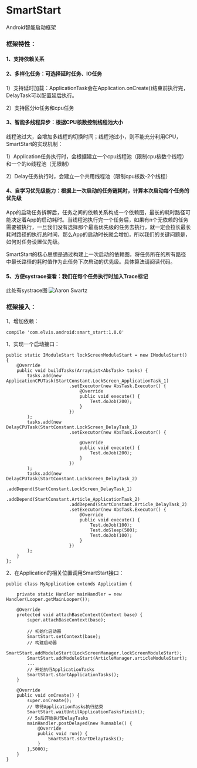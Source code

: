 

# SmartStart

Android智能启动框架

### 框架特性：

#### 1、支持依赖关系

#### 2、多样化任务：可选择延时任务、IO任务

1）支持延时加载：ApplicationTask会在Application.onCreate()结束前执行完，DelayTask可以配置延后执行。

2）支持区分io任务和cpu任务

#### 3、智能多线程异步：根据CPU核数控制线程池大小

线程池过大，会增加多线程的切换时间；线程池过小，则不能充分利用CPU，SmartStart的实现机制：

1）Application任务执行时，会根据建立一个cpu线程池（限制cpu核数个线程）和一个的io线程池（无限制）

2）Delay任务执行时，会建立一个共用线程池（限制cpu核数-2个线程）

#### 4、自学习优先级能力：根据上一次启动的任务链耗时，计算本次启动每个任务的优先级

App的启动任务拆解后，任务之间的依赖关系构成一个依赖图，最长的耗时路径可能决定着App的启动耗时。当线程池执行完一个任务后，如果有n个无依赖的任务需要被执行，一旦我们没有选择那个最高优先级的任务去执行，就一定会拉长最长耗时路径的执行总时间，那么App的启动时长就会增加，所以我们的关键问题是，如何对任务设置优先级。

SmartStart的核心思想是通过构建上一次启动的依赖图，将任务所在的所有路径中最长路径的耗时值作为此任务下次启动的优先级。具体算法请阅读代码。

#### 5、方便systrace查看：我们在每个任务执行时加入Trace标记

此处有systrace图
![Aaron Swartz](https://github.com/conghongjie/SmartStart/blob/master/readme_files/000000.png)


### 框架接入：

1、增加依赖：

    compile 'com.elvis.android:smart_start:1.0.0'


1、实现一个启动接口：

    public static IModuleStart lockScreenModuleStart = new IModuleStart() {
        @Override
        public void buildTasks(ArrayList<AbsTask> tasks) {
            tasks.add(new ApplicationCPUTask(StartConstant.LockScreen_ApplicationTask_1)
                            .setExecutor(new AbsTask.Executor() {
                                @Override
                                public void execute() {
                                    Test.doJob(200);
                                }
                            })
            );
            tasks.add(new DelayCPUTask(StartConstant.LockScreen_DelayTask_1)
                            .setExecutor(new AbsTask.Executor() {

                                @Override
                                public void execute() {
                                    Test.doJob(200);
                                }
                            })
            );
            tasks.add(new DelayCPUTask(StartConstant.LockScreen_DelayTask_2)
                            .addDepend(StartConstant.LockScreen_DelayTask_1)
                            .addDepend(StartConstant.Article_ApplicationTask_2)
                            .addDepend(StartConstant.Article_DelayTask_2)
                            .setExecutor(new AbsTask.Executor() {
                                @Override
                                public void execute() {
                                    Test.doJob(100);
                                    Test.doSleep(500);
                                    Test.doJob(100);
                                }
                            })
            );
        }
    };
  
2、在Application的相关位置调用SmartStart接口：

    public class MyApplication extends Application {

        private static Handler mainHandler = new Handler(Looper.getMainLooper());

        @Override
        protected void attachBaseContext(Context base) {
            super.attachBaseContext(base);

            // 初始化启动器
            SmartStart.setContext(base);
            // 构建启动器
            SmartStart.addModuleStart(LockScreenManager.lockScreenModuleStart);
            SmartStart.addModuleStart(ArticleManager.articleModuleStart);
            ...
            // 开始执行ApplicationTasks
            SmartStart.startApplicationTasks();
        }
    
        @Override
        public void onCreate() {
            super.onCreate();
            // 等待ApplicationTasks执行结束
            SmartStart.waitUntilApplicationTasksFinish();
            // 5s后开始执行DelayTasks
            mainHandler.postDelayed(new Runnable() {
                @Override
                public void run() {
                    SmartStart.startDelayTasks();
                }
            },5000);
        }
    }
